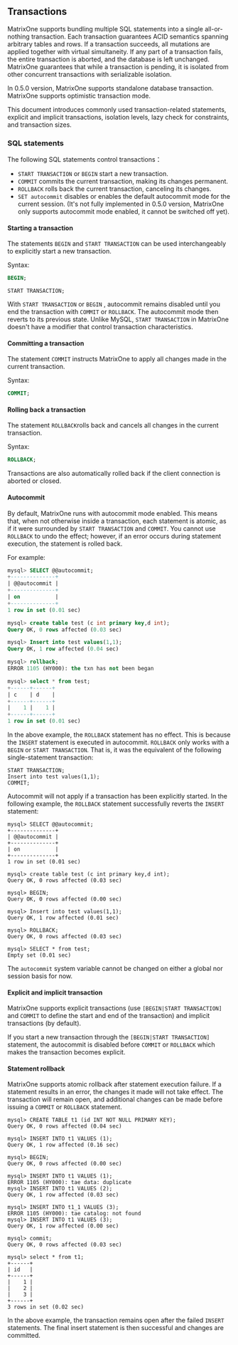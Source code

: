 ## Transactions



MatrixOne supports bundling multiple SQL statements into a single all-or-nothing transaction. Each transaction guarantees ACID semantics spanning arbitrary tables and rows. If a transaction succeeds, all mutations are applied together with virtual simultaneity. If any part of a transaction fails, the entire transaction is aborted, and the database is left unchanged. MatrixOne guarantees that while a transaction is pending, it is isolated from other concurrent transactions with serializable isolation.



In 0.5.0 version, MatrixOne supports standalone database transaction. MatrixOne supports optimistic transaction mode.

This document introduces commonly used transaction-related statements, explicit and implicit transactions, isolation levels, lazy check for constraints, and transaction sizes.



### SQL statements



The following SQL statements control transactions：

- `START TRANSACTION` or `BEGIN` start a new transaction.
- `COMMIT` commits the current transaction, making its changes permanent.
- `ROLLBACK` rolls back the current transaction, canceling its changes.
- `SET autocommit` disables or enables the default autocommit mode for the current session. (It's not fully implemented in 0.5.0 version, MatrixOne only supports autocommit mode enabled, it cannot be switched off yet). 



#### Starting a transaction

The statements `BEGIN` and `START TRANSACTION` can be used interchangeably to explicitly start a new transaction.

Syntax:

```sql
BEGIN;
```

```
START TRANSACTION;
```

With `START TRANSACTION` or `BEGIN` , autocommit remains disabled until you end the transaction with `COMMIT` or `ROLLBACK`. The autocommit mode then reverts to its previous state. Unlike MySQL, `START TRANSACTION` in MatrixOne doesn't have a modifier that control transaction characteristics.

#### Committing a transaction

The statement `COMMIT` instructs MatrixOne to apply all changes made in the current transaction.

Syntax:

```sql
COMMIT;
```

#### Rolling back a transaction

The statement `ROLLBACK`rolls back and cancels all changes in the current transaction.

Syntax:

```sql
ROLLBACK;
```

Transactions are also automatically rolled back if the client connection is aborted or closed.

#### Autocommit

By default, MatrixOne runs with autocommit mode enabled. This means that, when not otherwise inside a transaction, each statement is atomic, as if it were surrounded by `START TRANSACTION` and `COMMIT`. You cannot use `ROLLBACK` to undo the effect; however, if an error occurs during statement execution, the statement is rolled back.

For example:

```sql
mysql> SELECT @@autocommit;
+--------------+
| @@autocommit |
+--------------+
| on           |
+--------------+
1 row in set (0.01 sec)

mysql> create table test (c int primary key,d int);
Query OK, 0 rows affected (0.03 sec)

mysql> Insert into test values(1,1);
Query OK, 1 row affected (0.04 sec)

mysql> rollback;
ERROR 1105 (HY000): the txn has not been began

mysql> select * from test;
+------+------+
| c    | d    |
+------+------+
|    1 |    1 |
+------+------+
1 row in set (0.01 sec)
```

In the above example, the `ROLLBACK` statement has no effect. This is because the `INSERT` statement is executed in autocommit. `ROLLBACK` only works with a `BEGIN` or `START TRANSACTION`. That is, it was the equivalent of the following single-statement transaction:

```
START TRANSACTION; 
Insert into test values(1,1);
COMMIT;
```

Autocommit will not apply if a transaction has been explicitly started. In the following example, the `ROLLBACK` statement successfully reverts the `INSERT` statement:

```
mysql> SELECT @@autocommit;
+--------------+
| @@autocommit |
+--------------+
| on           |
+--------------+
1 row in set (0.01 sec)

mysql> create table test (c int primary key,d int);
Query OK, 0 rows affected (0.03 sec)

mysql> BEGIN;
Query OK, 0 rows affected (0.00 sec)

mysql> Insert into test values(1,1);
Query OK, 1 row affected (0.01 sec)

mysql> ROLLBACK;
Query OK, 0 rows affected (0.03 sec)

mysql> SELECT * from test;
Empty set (0.01 sec)
```

The `autocommit` system variable cannot be changed on either a global nor session basis for now. 

#### Explicit and implicit transaction

MatrixOne supports explicit transactions (use `[BEGIN|START TRANSACTION]` and `COMMIT` to define the start and end of the transaction) and implicit transactions (by default).

If you start a new transaction through the `[BEGIN|START TRANSACTION]` statement, the autocommit is disabled before `COMMIT` or `ROLLBACK` which makes the transaction becomes explicit.

#### Statement rollback

MatrixOne supports atomic rollback after statement execution failure. If a statement results in an error, the changes it made will not take effect. The transaction will remain open, and additional changes can be made before issuing a `COMMIT` or `ROLLBACK` statement.

```
mysql> CREATE TABLE t1 (id INT NOT NULL PRIMARY KEY);
Query OK, 0 rows affected (0.04 sec)

mysql> INSERT INTO t1 VALUES (1);
Query OK, 1 row affected (0.16 sec)

mysql> BEGIN;
Query OK, 0 rows affected (0.00 sec)

mysql> INSERT INTO t1 VALUES (1);
ERROR 1105 (HY000): tae data: duplicate
mysql> INSERT INTO t1 VALUES (2);
Query OK, 1 row affected (0.03 sec)

mysql> INSERT INTO t1_1 VALUES (3);
ERROR 1105 (HY000): tae catalog: not found
mysql> INSERT INTO t1 VALUES (3);
Query OK, 1 row affected (0.00 sec)

mysql> commit;
Query OK, 0 rows affected (0.03 sec)

mysql> select * from t1;
+------+
| id   |
+------+
|    1 |
|    2 |
|    3 |
+------+
3 rows in set (0.02 sec)
```

In the above example, the transaction remains open after the failed `INSERT` statements. The final insert statement is then successful and changes are committed.

